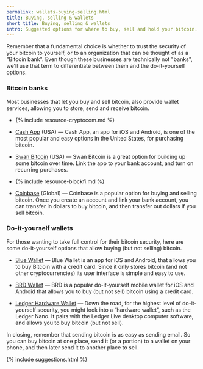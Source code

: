 ```yaml
---
permalink: wallets-buying-selling.html
title: Buying, selling & wallets
short_title: Buying, selling & wallets
intro: Suggested options for where to buy, sell and hold your bitcoin.
---
```


Remember that a fundamental choice is whether to trust the security of your bitcoin to yourself, or to an organization that can be thought of as a "Bitcoin bank". Even though these businesses are technically not "banks", we'll use that term to differentiate between them and the do-it-yourself options.

### Bitcoin banks

Most businesses that let you buy and sell bitcoin, also provide wallet services, allowing you to store, send and receive bitcoin.

- {% include resource-cryptocom.md %}

- [Cash App](https://cash.app) (USA) — Cash App, an app for iOS and Android, is one of the most popular and easy options in the United States, for purchasing bitcoin.

- [Swan Bitcoin](https://www.swanbitcoin.com) (USA) — Swan Bitcoin is a great option for building up some bitcoin over time. Link the app to your bank account, and turn on recurring purchases.

- {% include resource-blockfi.md %}

- [Coinbase](https://www.coinbase.com) (Global) — Coinbase is a popular option for buying and selling bitcoin. Once you create an account and link your bank account, you can transfer in dollars to buy bitcoin, and then transfer out dollars if you sell bitcoin.

### Do-it-yourself wallets

For those wanting to take full control for their bitcoin security, here are some do-it-yourself options that allow buying (but not selling) bitcoin.

- [Blue Wallet](https://bluewallet.io) — Blue Wallet is an app for iOS and Android, that allows you to buy Bitcoin with a credit card. Since it only stores bitcoin (and not other cryptocurrencies) its user interface is simple and easy to use.

- [BRD Wallet](https://brd.com) — BRD is a popular do-it-yourself mobile wallet for iOS and Android that allows you to buy (but not sell) bitcoin using a credit card.

- [Ledger Hardware Wallet](https://shop.ledger.com/?r=9be4f2a7e990) — Down the road, for the highest level of do-it-yourself security, you might look into a “hardware wallet”, such as the Ledger Nano. It pairs with the Ledger Live desktop computer software, and allows you to buy bitcoin (but not sell).

In closing, remember that sending bitcoin is as easy as sending email. So you can buy bitcoin at one place, send it (or a portion) to a wallet on your phone, and then later send it to another place to sell.

{% include suggestions.html %}
